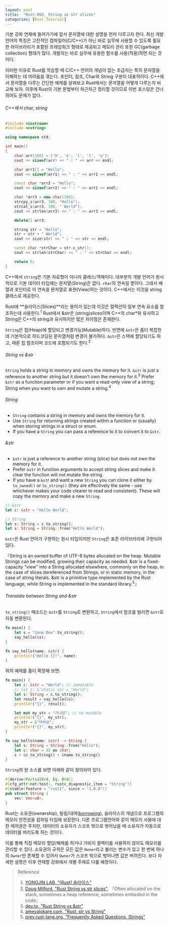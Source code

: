 ```yaml
---
layout: post
title:  "Rust-003, String vs str slices"
categories: [Rust Tutorial]
---
```


기본 강좌 연재에 들어가기에 앞서 문자열에 대한 설명을 먼저 다루고자 한다. 최신 개발 언어의 특징은 고전적인 컴파일러(C/C\+\+)가 아닌 바로 실무에 사용할 수 있도록 필요한 라이브러리가 포함된 프레임워크 형태로 제공되고 메모리 관리 또한 GC(garbage collection) 형태가 많다. 개발자는 바로 실무에 유용한 함수를 사용(적용)하면 되는 것이다.

이러한 이유로 Rust를 학습할 때 C/C\+\+ 언어의 개념이 없는 초급자는 특히 문자열을 이해하는 데 어려움을 겪는다. 포인터, 참조, Char와 String 구분이 대표적이다. C\+\+에서 문자열을 다루는 간단한 예제를 살펴보고 Rust에서는 문자열을 어떻게 다루는지 비교해 보자. 이후에 Rust의 기본 문법부터 차근차근 정리할 것이므로 이번 포스팅은 건너뛰어도 문제가 없다.

<!--more-->

###### C\+\+에서 char, string

```cpp
#include <iostream>
#include <cstring>

using namespace std;

int main()
{
    char arr[100] = {'H', 'e', 'l', 'l', 'o'};
    cout << sizeof(arr) << " : " << arr << endl;

    char arr1[] = "Hello";
    cout << sizeof(arr1) << " : " << arr1 << endl;

    const char *arr2 = "Hello";
    cout << sizeof(arr2) << " : " << arr2 << endl;

    char *arr3 = new char[100];
    strcpy_s(arr3, 100, "Hello");
    strcat_s(arr3, 100, " World");
    cout << strlen(arr3) << " : " << arr3 << endl;

    delete[] arr3;

    string str = "Hello";
    str = str + " World";
    cout << size(str) << " : " << str << endl;

    const char *strChar = str.c_str();
    cout << strlen(strChar) << " : " << strChar << endl;

    return 0;
}
```

C\+\+에서 `string`은 기본 자료형이 아니라 클래스/객체이다. 대부분의 개발 언어가 원시적으로 기본 데이터 타입에는 문자열(String)은 없다. `char`의 연속일 뿐이다. 그래서 배열과 포인터로 이 연속을 문자열로 표현(View)하는 것이다. C\+\+에서는 이것을 string 클래스로 제공한다.

Rust에 **슬라이스(Slices)**라는 용어가 있는데 이것은 컬렉션의 일부 연속 요소를 참조하는데 사용한다.<sup>1</sup> Rust에서 &str은 (string)slices이며 C\+\+의 char\*와 유사하고 String은 C\+\+의 string과 유사하지만 많은 차이점은 존재한다.

`String`은 힙(Heap)에 할당되고 변경가능(Mutable)하다. 반면에 `&str`은 좀더 복잡한데 기본적으로 하드코딩된 문자열처럼 변경이 불가하다. `&str`은 스택에 할당되기도 하고, 때론 힙 참조이며 코드에 포함되기도 한다.<sup>2</sup>

######  String vs &str

`String` holds a string in memory and owns the memory for it. `&str` is just a reference to another string but it doesn't own the memory for it.<sup>3</sup> Prefer `&str` as a function parameter or if you want a read-only view of a string; String when you want to own and mutate a string.<sup>4</sup>

###### String

* `String` contains a string in memory and owns the memory for it.
* Use `String` for returning strings created within a function or (usually) when storing strings in a struct or enum.
* If you have a `String` you can pass a reference to it to convert it to `&str`.

###### &str

* `&str` is just a reference to another string (slice) but does not own the memory for it.
* Prefer `&str` in function arguments to accept string slices and make it clear the function will not mutate the string.
* If you have a `&st`r and want a new `String` you can clone it either by `to_owned()` or `to_string()` (they are effectively the same - use whichever makes your code clearer to read and consistent). These will copy the memory and make a new `String`.

```rust
// &str
let c: &str = "Hello World"; 

// String
let s: String = c.to_string();
let s: String = String::from("Hello World");
```

`&str`은 Rust 언어가 구현하는 원시 타입이지만 `String`은 표준 라이브러리에 구현되어 있다. 

『String is an owned buffer of UTF-8 bytes allocated on the heap. Mutable Strings can be modified, growing their capacity as needed. &str is a fixed-capacity “view” into a String allocated elsewhere, commonly on the heap, in the case of slices dereferenced from Strings, or in static memory, in the case of string literals. &str is a primitive type implemented by the Rust language, while String is implemented in the standard library.<sup>5</sup>』

###### Translate between String and &str

`to_string()` 메소드는 `&str`를 `String`로 변환하고, `String`에서 참조를 빌리면 `&str`로 자동 변환된다.

```rust
fn main() {
    let s = "Jane Doe".to_string();
    say_hello(&s);
}

fn say_hello(name: &str) {
    println!("Hello {}!", name);
}
```

위의 예제를 좀더 확장해 보면:

```rust
fn main() {
    let c: &str = "World"; // immutable
    // let s: &'static str = "World";    
    let s: String = c.to_string();
    let result = say_hello(&s);
    println!("{}", result);

    let mut my_str = "가나닭"; // to mutable
    println!("{}", my_str);
    my_str = &"마바삵";
    println!("{}", my_str);
}

fn say_hello(name: &str) -> String {
    let s: String = String::from("Hello");
    let c: char = 32 as char;
    s + &c.to_string() + &name.to_string()
}
```

`String`의 원 소스를 보면 아래와 같이 정의되어 있다.

```rust
#[derive(PartialOrd, Eq, Ord)]
#[cfg_attr(not(test), rustc_diagnostic_item = "String")]
#[stable(feature = "rust1", since = "1.0.0")]
pub struct String {
    vec: Vec<u8>,
}
```

Rust는 소유권(ownership), 빌림/대여([borrowing](https://rinthel.github.io/rust-lang-book-ko/ch04-02-references-and-borrowing.html)), 슬라이스의 개념으로 프로그램의 메모리 안전성을 컴파일 타임에 보장한다. 다른 프로그램언어와 같이 메모리 사용에 대한 제어권은 주지만, 데이터의 소유자가 스코프 밖으로 벗어났을 때 소유자가 자동으로 데이터를 버리도록 하는 것이다. 

이를 통해 직접 메모리 할당/해제를 하거나 가비지 컬렉터를 사용하지 않아도 메모리를 관리할 수 있다. 소유권의 규칙은 모든 값은 `Owner`라고 불리는 변수가 있고 한 번에 하나의 `Owner`만 존재할 수 있어서 `Owner`가 스코프 밖으로 벗어나면 값은 버려진다. 보다 자세한 설명은 이후 연재할 강좌에서 개별 주제로 다룰 예정이다.

> Reference
> 1. [YONGJIN LAB, "\[Rust\] 슬라이스"](https://yongj.in/rust/rust-slice/)
> 2. [Doug Milford, "Rust String vs str slices"](https://www.youtube.com/watch?v=ClPrjjHmo2Y), 『Often allocated on the stack, sometimes a heap reference, sometimes embeded in the code』
> 3. [dev.to, "Rust String vs &str"](https://dev.to/stevepryde/rust-string-vs-str-1l93)
> 4. [ameyalokare.com, "Rust: str vs String"](https://www.ameyalokare.com/rust/2017/10/12/rust-str-vs-String.html)
> 5. [prev.rust-lang.org, "Frequently Asked Questions, Strings"](https://prev.rust-lang.org/en-US/faq.html#strings)

